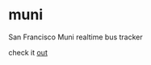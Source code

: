 muni
====

San Francisco Muni realtime bus tracker


check it [out](http://kiznore.pythonanywhere.com/muni/)
